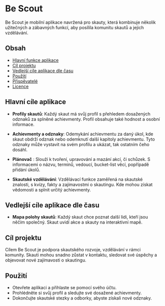 # Be Scout

Be Scout je mobilní aplikace navržená pro skauty, která kombinuje několik užitečných a zábavných funkcí, aby posílila komunitu skautů a jejich vzdělávání.

## Obsah
- [Hlavní funkce aplikace](#hlavní-cíle-aplikace)
- [Cíl projektu](#cíl-projektu)
- [Vedlejší cíle aplikace dle času](#vedlejší-cíle-aplikace-dle-času)
- [Použití](#použití)
- [Přispěvatelé](#přispěvatelé)
- [Licence](#licence)

## Hlavní cíle aplikace
- **Profily skautů**: Každý skaut má svůj profil s přehledem dosažených odznaků za splněné achievmenty. Profil obsahuje také hodnost a osobní informace.

- **Achievmenty a odznaky**: Odemykání achievmentu za daný úkol, kde skaut obdrží odznak nebo odemknutí další kapitoly achievmentu. Tyto odznaky může vystavit na svém profilu a ukázat, tak ostatním čeho dosáhl.

- **Plánovač** : Slouží k tvoření, upravování a mazání akcí, či schůzek. S informacemi o názvu, termínů, vedoucí, bucket-list věcí, popřípadě přidání úkolů.

- **Skautské vzdělávání**: Vzdělávací funkce zaměřená na skautské znalosti, s kvízy, fakty a zajímavostmi o skautingu. Kde mohou získat vědomosti a splnit určitý achievmenty.

## Vedlejší cíle aplikace dle času
- **Mapa polohy skautů**: Každý skaut chce poznat další lidi, kteří jsou něčím společný. Skaut uvidí akce a skauty na interaktivní mapě.

## Cíl projektu
Cílem Be Scout je podpora skautského rozvoje, vzdělávání v rámci komunity. Skauti mohou snadno zůstat v kontaktu, sledovat své úspěchy a objevovat nové zajímavosti o skautingu.

## Použití
- Otevřete aplikaci a přihlaste se pomocí svého účtu.
- Prohlédněte si svůj profil a sledujte své dosažené achievmenty.
- Dokončujte skautské stezky a odborky, abyste získali nové odznaky.

